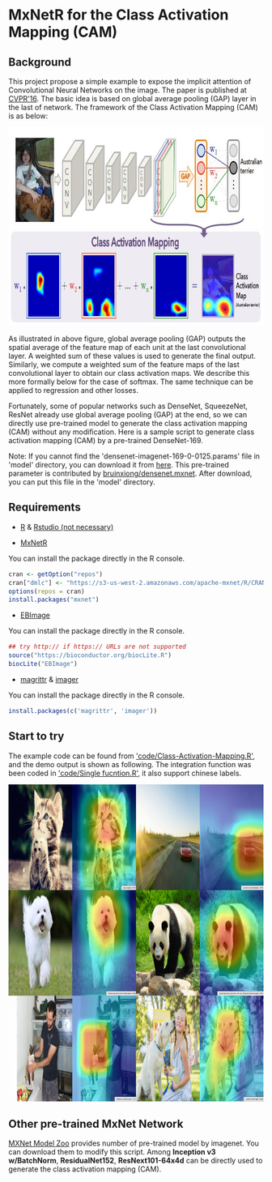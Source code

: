 # MxNetR for the Class Activation Mapping (CAM)

## Background

This project propose a simple example to expose the implicit attention of Convolutional Neural Networks on the image. The paper is published at [CVPR'16](https://arxiv.org/pdf/1512.04150.pdf). The basic idea is based on global average pooling (GAP) layer in the last of network. The framework of the Class Activation Mapping (CAM) is as below:

<img src="image/F1.jpg" width="835" height="392" alt="F1"/>

As illustrated in above figure, global average pooling (GAP) outputs the spatial average of the feature map of each unit at the last convolutional layer. A weighted sum of these values is used to generate the final output. Similarly, we compute a weighted sum of the feature maps of the last convolutional layer to obtain our class activation maps. We describe this more formally below for the case of softmax. The same technique can be applied to regression and other losses.

Fortunately, some of popular networks such as DenseNet, SqueezeNet, ResNet already use global average pooling (GAP) at the end, so we can directly use pre-trained model to generate the class activation mapping (CAM) without any modification. Here is a sample script to generate class activation mapping (CAM) by a pre-trained DenseNet-169. 

Note: If you cannot find the 'densenet-imagenet-169-0-0125.params' file in 'model' directory, you can download it from [here](https://drive.google.com/open?id=1rcLiIeyXiSYU10Ce-1UpqO3sNalaIZ5M). This pre-trained parameter is contributed by [bruinxiong/densenet.mxnet](https://github.com/bruinxiong/densenet.mxnet). After download, you can put this file in the 'model' directory.

## Requirements

- [R](https://www.r-project.org/) & [Rstudio (not necessary)](https://www.rstudio.com/)

- [MxNetR](https://mxnet.incubator.apache.org/)

You can install the package directly in the R console.

```r
cran <- getOption("repos")
cran["dmlc"] <- "https://s3-us-west-2.amazonaws.com/apache-mxnet/R/CRAN/"
options(repos = cran)
install.packages("mxnet")
```

- [EBImage](https://bioconductor.org/packages/release/bioc/html/EBImage.html) 

You can install the package directly in the R console.

```r
## try http:// if https:// URLs are not supported
source("https://bioconductor.org/biocLite.R")
biocLite("EBImage")
```

- [magrittr](https://cran.r-project.org/web/packages/magrittr/index.html) & [imager](https://cran.r-project.org/web/packages/imager/index.html)

You can install the package directly in the R console.

```r
install.packages(c('magrittr', 'imager'))
```

## Start to try

The example code can be found from ['code/Class-Activation-Mapping.R'](https://github.com/xup6fup/Class-Activation-Mapping-CAM-in-MxNet/blob/master/code/Class-Activation-Mapping.R), and the demo output is shown as following. The integration function was been coded in ['code/Single fucntion.R'](https://github.com/xup6fup/Class-Activation-Mapping-CAM-in-MxNet/blob/master/code/Single%20function.R), it also support chinese labels.

<img src="image/F2.jpg" width="835" height="626" alt="F2"/>

## Other pre-trained MxNet Network

[MXNet Model Zoo](https://mxnet.incubator.apache.org/model_zoo/) provides number of pre-trained model by imagenet. You can download them to modify this script. Among **Inception v3 w/BatchNorm**, **ResidualNet152**, **ResNext101-64x4d** can be directly used to generate the class activation mapping (CAM).
